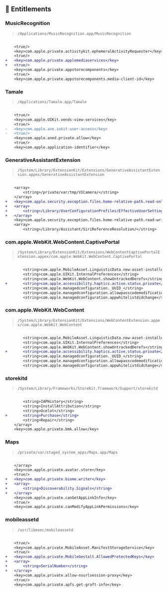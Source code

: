 ## 🔑 Entitlements

### MusicRecognition

> `/Applications/MusicRecognition.app/MusicRecognition`

```diff

 	<true/>
 	<key>com.apple.private.activitykit.ephemeralActivityRequester</key>
 	<true/>
+	<key>com.apple.private.applemediaservices</key>
+	<true/>
 	<key>com.apple.private.appstorecomponents</key>
 	<true/>
 	<key>com.apple.private.appstorecomponents.media-client-id</key>

```
### Tamale

> `/Applications/Tamale.app/Tamale`

```diff

 	<true/>
 	<key>com.apple.UIKit.vends-view-services</key>
 	<true/>
-	<key>com.apple.ane.iokit-user-access</key>
-	<true/>
 	<key>com.apple.aned.private.allow</key>
 	<true/>
 	<key>com.apple.application-identifier</key>

```
### GenerativeAssistantExtension

> `/System/Library/ExtensionKit/Extensions/GenerativeAssistantExtension.appex/GenerativeAssistantExtension`

```diff

 	<array>
 		<string>/private/var/tmp/VICamera/</string>
 	</array>
+	<key>com.apple.security.exception.files.home-relative-path.read-only</key>
+	<array>
+		<string>/Library/UserConfigurationProfiles/EffectiveUserSettings.plist</string>
+	</array>
 	<key>com.apple.security.exception.files.home-relative-path.read-write</key>
 	<array>
 		<string>/Library/Assistant/SiriReferenceResolution/</string>

```
### com.apple.WebKit.WebContent.CaptivePortal

> `/System/Library/ExtensionKit/Extensions/WebContentCaptivePortalExtension.appex/com.apple.WebKit.WebContent.CaptivePortal`

```diff

 		<string>com.apple.MobileAsset.LinguisticData.new-asset-installed</string>
 		<string>com.apple.UIKit.InternalPreferences</string>
 		<string>com.apple.WebKit.WebContent.showUntrackedDerefs</string>
+		<string>com.apple.accessibility.haptics.active.status.private</string>
 		<string>com.apple.managedconfiguration._UUID_</string>
 		<string>com.apple.managedconfiguration.allowpasscodemodificationchanged</string>
 		<string>com.apple.managedconfiguration.appwhitelistdidchange</string>

```
### com.apple.WebKit.WebContent

> `/System/Library/ExtensionKit/Extensions/WebContentExtension.appex/com.apple.WebKit.WebContent`

```diff

 		<string>com.apple.MobileAsset.LinguisticData.new-asset-installed</string>
 		<string>com.apple.UIKit.InternalPreferences</string>
 		<string>com.apple.WebKit.WebContent.showUntrackedDerefs</string>
+		<string>com.apple.accessibility.haptics.active.status.private</string>
 		<string>com.apple.managedconfiguration._UUID_</string>
 		<string>com.apple.managedconfiguration.allowpasscodemodificationchanged</string>
 		<string>com.apple.managedconfiguration.appwhitelistdidchange</string>

```
### storekitd

> `/System/Library/Frameworks/StoreKit.framework/Support/storekitd`

```diff

 		<string>IAPHistory</string>
 		<string>InstallAttribution</string>
 		<string>Ocelot</string>
+		<string>Purchase</string>
 		<string>Repair</string>
 	</array>
 	<key>com.apple.private.bmk.allow</key>

```
### Maps

> `/private/var/staged_system_apps/Maps.app/Maps`

```diff

 	</array>
 	<key>com.apple.private.avatar.store</key>
 	<true/>
+	<key>com.apple.private.biome.writer</key>
+	<array>
+		<string>Discoverability.Signals</string>
+	</array>
 	<key>com.apple.private.canGetAppLinkInfo</key>
 	<true/>
 	<key>com.apple.private.canModifyAppLinkPermissions</key>

```
### mobileassetd

> `/usr/libexec/mobileassetd`

```diff

 	<true/>
 	<key>com.apple.private.MobileAsset.ManifestStorageService</key>
 	<true/>
+	<key>com.apple.private.MobileGestalt.AllowedProtectedKeys</key>
+	<array>
+		<string>SerialNumber</string>
+	</array>
 	<key>com.apple.private.allow-nsurlsession-proxy</key>
 	<true/>
 	<key>com.apple.private.apfs.get-graft-info</key>

```

